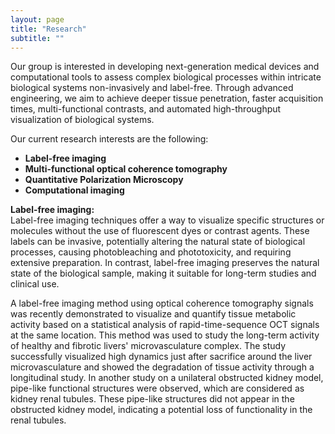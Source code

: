 ```yaml
---
layout: page
title: "Research"
subtitle: ""
---
```


Our group is interested in developing next-generation medical devices and computational tools to assess complex biological processes within intricate biological systems non-invasively and label-free. Through advanced engineering, we aim to achieve deeper tissue penetration, faster acquisition times, multi-functional contrasts, and automated high-throughput visualization of biological systems.

Our current research interests are the following: 
- **Label-free imaging**
- **Multi-functional optical coherence tomography**
- **Quantitative Polarization Microscopy**
- **Computational imaging**


**Label-free imaging:**   
Label-free imaging techniques offer a way to visualize specific structures or molecules without the use of fluorescent dyes or contrast agents. These labels can be invasive, potentially altering the natural state of biological processes, causing photobleaching and phototoxicity, and requiring extensive preparation. In contrast, label-free imaging preserves the natural state of the biological sample, making it suitable for long-term studies and clinical use.

A label-free imaging method using optical coherence tomography signals was recently demonstrated to visualize and quantify tissue metabolic activity based on a statistical analysis of rapid-time-sequence OCT signals at the same location. This method was used to study the long-term activity of healthy and fibrotic livers' microvasculature complex. The study successfully visualized high dynamics just after sacrifice around the liver microvasculature and showed the degradation of tissue activity through a longitudinal study. In another study on a unilateral obstructed kidney model, pipe-like functional structures were observed, which are considered as kidney renal tubules. These pipe-like structures did not appear in the obstructed kidney model, indicating a potential loss of functionality in the renal tubules.
